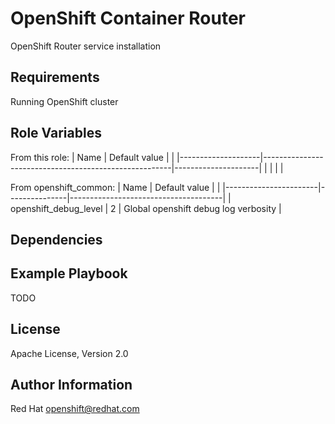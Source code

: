 OpenShift Container Router
==========================

OpenShift Router service installation

Requirements
------------

Running OpenShift cluster

Role Variables
--------------

From this role:
| Name               | Default value                                         |                     |
|--------------------|-------------------------------------------------------|---------------------|
|                    |                                                       |                     |

From openshift_common:
| Name                  | Default value |                                      |
|-----------------------|---------------|--------------------------------------|
| openshift_debug_level | 2             | Global openshift debug log verbosity |

Dependencies
------------

Example Playbook
----------------

TODO

License
-------

Apache License, Version 2.0

Author Information
------------------

Red Hat openshift@redhat.com
